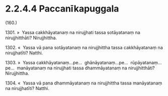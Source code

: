 

# 2.2.4.4 Paccanīkapuggala





(160.)

1301\. »  Yassa cakkhāyatanaṃ na nirujjhati tassa sotāyatanaṃ na nirujjhitthāti? Nirujjhittha.

1302\. «  Yassa vā pana sotāyatanaṃ na nirujjhittha tassa cakkhāyatanaṃ na nirujjhatīti? Natthi.

1303\. »  Yassa cakkhāyatanaṃ…pe…  ghānāyatanaṃ…pe…  rūpāyatanaṃ…pe…  manāyatanaṃ na nirujjhati tassa dhammāyatanaṃ na nirujjhitthāti? Nirujjhittha.

1304\. «  Yassa vā pana dhammāyatanaṃ na nirujjhittha tassa manāyatanaṃ na nirujjhatīti? Natthi.



